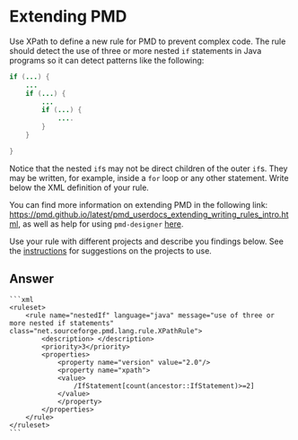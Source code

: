 # Extending PMD

Use XPath to define a new rule for PMD to prevent complex code. The rule should detect the use of three or more nested `if` statements in Java programs so it can detect patterns like the following:

```Java
if (...) {
    ...
    if (...) {
        ...
        if (...) {
            ....
        }
    }

}
```
Notice that the nested `if`s may not be direct children of the outer `if`s. They may be written, for example, inside a `for` loop or any other statement.
Write below the XML definition of your rule.

You can find more information on extending PMD in the following link: https://pmd.github.io/latest/pmd_userdocs_extending_writing_rules_intro.html, as well as help for using `pmd-designer` [here](https://github.com/selabs-ur1/VV-TP2/blob/master/exercises/designer-help.md).

Use your rule with different projects and describe you findings below. See the [instructions](../sujet.md) for suggestions on the projects to use.

## Answer

    ```xml
    <ruleset>
        <rule name="nestedIf" language="java" message="use of three or more nested if statements" class="net.sourceforge.pmd.lang.rule.XPathRule">
            <description> </description>
            <priority>3</priority>
            <properties>
                <property name="version" value="2.0"/>
                <property name="xpath">
                <value>
                    /IfStatement[count(ancestor::IfStatement)>=2]
                </value>
                </property>
            </properties>
        </rule>
    </ruleset>
    ```
